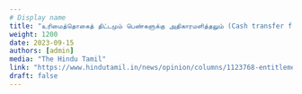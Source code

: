 ```yaml
---
# Display name
title: "உரிமைத்தொகைத் திட்டமும் பெண்களுக்கு அதிகாரமளித்தலும் (Cash transfer for housewives and their empowerment)"
weight: 1200
date: 2023-09-15
authors: [admin]
media: "The Hindu Tamil"
link: "https://www.hindutamil.in/news/opinion/columns/1123768-entitlement-scheme-and-empowerment-of-women.html"
draft: false
---
```


